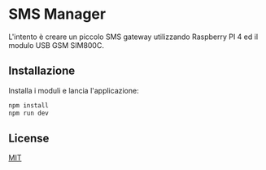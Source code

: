 # SMS Manager

L'intento è creare un piccolo SMS gateway utilizzando Raspberry PI 4 ed il modulo USB GSM SIM800C.

## Installazione

Installa i moduli e lancia l'applicazione:

```bash
npm install
npm run dev
```


## License
[MIT](https://choosealicense.com/licenses/mit/)